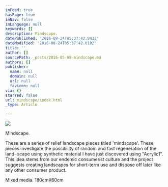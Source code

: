 ```yaml
---
inFeed: true
hasPage: true
inNav: false
inLanguage: null
keywords: []
description: Mindscape.
datePublished: '2016-08-24T05:37:42.843Z'
dateModified: '2016-08-24T05:37:42.018Z'
title: ''
author: []
sourcePath: _posts/2016-05-08-mindscape.md
authors: []
publisher:
  name: null
  domain: null
  url: null
  favicon: null
via: {}
starred: false
url: mindscape/index.html
_type: Article

---
```

![](https://the-grid-user-content.s3-us-west-2.amazonaws.com/ce9a3d3e-dfc4-476c-b140-efb15f852d02.jpg)

Mindscape.

These are a series of relief landscape pieces titled 'mindscape'. These pieces investigate the possibility of random and fast regeneration of the land‐ scape using synthetic material I have just discovered using "Acrylic1". This idea stems from our endemic consumerist culture and the project suggests creating landscapes for short-term use and dispose off later like any other consumer product.

Mixed media. 180cmX60cm